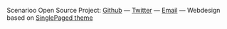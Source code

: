 Scenarioo Open Source Project:
<a href="https://github.com/scenarioo" target="_blank">Github</a>
 &mdash;
<a href="https://twitter.com/search?q=%23scenarioo" target="_blank">Twitter</a>
 &mdash;
<a onclick="sendContactEmail();return false;" href="javascript:void(0);">Email</a>
 &mdash;
Webdesign based on <a href="https://github.com/t413/SinglePaged" target="_blank">SinglePaged theme</a>


